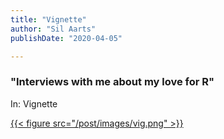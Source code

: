 ```yaml
---
title: "Vignette"
author: "Sil Aarts"
publishDate: "2020-04-05"

---
```



### "Interviews with me about my love for R"
In: Vignette


[{{< figure src="/post/images/vig.png" >}}](https://vignette.md/interviews/2021-04-05-sil-aarts/)



